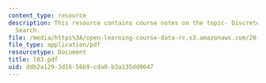 ```yaml
---
content_type: resource
description: This resource contains course notes on the topic- Discrete Conformational
  Search.
file: /media/https%3A/open-learning-course-data-rc.s3.amazonaws.com/20-482j-foundations-of-algorithms-and-computational-techniques-in-systems-biology-spring-2006/ddb2a1293d1656b9cda0b3a135dd0647_l03.pdf
file_type: application/pdf
resourcetype: Document
title: l03.pdf
uid: ddb2a129-3d16-56b9-cda0-b3a135dd0647
---
```

